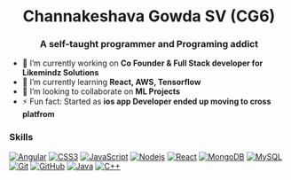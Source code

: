 <h1 align="center">Channakeshava Gowda SV (CG6)</h1>
<h3 align="center">A self-taught programmer and Programing addict</h3>

- 🔭 I’m currently working on **Co Founder & Full Stack developer for Likemindz Solutions**
- 🌱 I’m currently learning **React, AWS, Tensorflow**
- 👯 I’m looking to collaborate on **ML Projects**
- ⚡ Fun fact: Started as **ios app Developer ended up moving to cross platfrom**

### Skills
[![Angular](https://img.shields.io/badge/-Angular-red?style=flat-square&logo=html5&logoColor=white&link=https://github.com/CGCode6/)](https://github.com/CGCode6/)
[![CSS3](https://img.shields.io/badge/-CSS3-1572B6?style=flat-square&logo=css3&link=https://github.com/CGCode6/)](https://github.com/CGCode6/)
[![JavaScript](https://img.shields.io/badge/-JavaScript-black?style=flat-square&logo=javascript&link=https://github.com/CGCode6/)](https://github.com/CGCode6/)
[![Nodejs](https://img.shields.io/badge/-Nodejs-black?style=flat-square&logo=Node.js&link=https://github.com/CGCode6/)](https://github.com/CGCode6/)
[![React](https://img.shields.io/badge/-React-black?style=flat-square&logo=react&link=https://github.com/CGCode6/)](https://github.com/CGCode6/)
[![MongoDB](https://img.shields.io/badge/-MongoDB-black?style=flat-square&logo=mongodb&link=https://github.com/CGCode6/)](https://github.com/CGCode6/)
[![MySQL](https://img.shields.io/badge/-MySQL-black?style=flat-square&logo=mysql&link=https://github.com/CGCode6/)](https://github.com/CGCode6/)
[![Git](https://img.shields.io/badge/-Git-black?style=flat-square&logo=git&link=https://github.com/CGCode6/)](https://github.com/CGCode6/)
[![GitHub](https://img.shields.io/badge/-GitHub-181717?style=flat-square&logo=github&link=https://github.com/CGCode6/)](https://github.com/CGCode6/)
[![Java](https://img.shields.io/badge/-Java-black?style=flat-square&logo=Java&link=https://github.com/CGCode6/)](https://github.com/CGCode6/)
[![C++](https://img.shields.io/badge/-C++-00599C?style=flat-square&logo=c++&link=https://github.com/CGCode6/)](https://github.com/CGCode6/)

